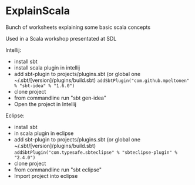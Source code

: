 ExplainScala
============

Bunch of worksheets explaining some basic scala concepts

Used in a Scala workshop presentated at SDL


Intellij:
* install sbt
* install scala plugin in intellij
* add sbt-plugin to projects/plugins.sbt (or global one ~/.sbt/[version]/plugins/build.sbt)
    `addSbtPlugin("com.github.mpeltonen" % "sbt-idea" % "1.6.0")`
* clone project
* from commandline run "sbt gen-idea"
* Open the project in Intellij

Eclipse:
* install sbt
* in scala plugin in eclipse
* add sbt-plugin to projects/plugins.sbt (or global one ~/.sbt/[version]/plugins/build.sbt)
    `addSbtPlugin("com.typesafe.sbteclipse" % "sbteclipse-plugin" % "2.4.0")`
* clone project
* from commandline run "sbt eclipse"
* Import project into eclipse


